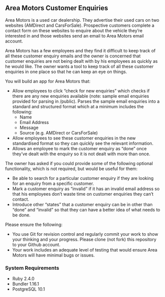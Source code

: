 ## Area Motors Customer Enquiries

Area Motors is a used car dealership. They advertise their used cars on two websites (AMDirect and CarsForSale). Prospective customers complete a contact form on these websites to enquire about the vehicle they’re interested in and those websites send an email to Area Motors email account. 

Area Motors has a few employees and they find it difficult to keep track of all these customer enquiry emails and the owner is concerned that customer enquiries are not being dealt with by his employees as quickly as he would like. The owner wants a tool to keep track of all these customer enquiries in one place so that he can keep an eye on things.

You will build an app for Area Motors that:

- Allow employees to click “check for new enquiries” which checks if there are any new enquiries available (note: sample email enquiries provided for parsing in /public).
Parses the sample email enquiries into a standard and structured format which at a minimum includes the following:
  - Name
  - Email Address
  - Message
  - Source (e.g. AMDirect or CarsForSale)
- Allow employees to see these customer enquiries in the new standardised format so they can quickly see the relevant information.
- Allows an employee to mark the customer enquiry as “done” once they’ve dealt with the enquiry so it is not dealt with more than once.

The owner has asked if you could provide some of the following optional functionality, which is not required, but would be useful for them:

- Be able to search for a particular customer enquiry if they are looking for an enquiry from a specific customer.
- Mark a customer enquiry as “invalid” if it has an invalid email address so that his employees don’t waste time on customer enquiries they can’t contact.
- Introduce other “states” that a customer enquiry can be in other than “done” and “invalid” so that they can have a better idea of what needs to be done.

Please ensure the following:

- You use Git for revision control and regularly commit your work to show your thinking and your progress. Please clone (not fork) this repository to your Github account.
- Your work includes an adequate level of testing that would ensure Area Motors will have minimal bugs or issues.

### System Requirements

- Ruby 2.4.0
- Bundler 1.16.1
- PostgreSQL 10.1
